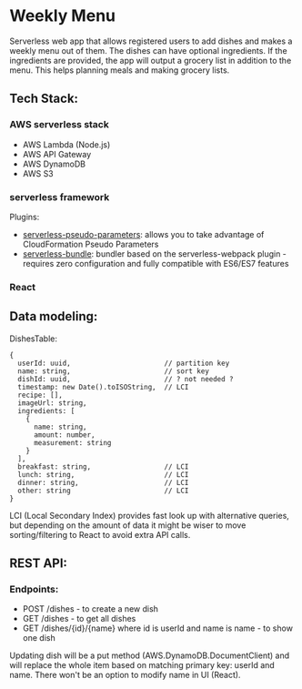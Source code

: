 # Weekly Menu

Serverless web app that allows registered users to add dishes and makes a weekly menu out of them. The dishes can have optional ingredients. If the ingredients are provided, the app will output a grocery list in addition to the menu. This helps planning meals and making grocery lists. 

## Tech Stack:
### AWS serverless stack
- AWS Lambda (Node.js)
- AWS API Gateway
- AWS DynamoDB
- AWS S3

### serverless framework
Plugins:
- [serverless-pseudo-parameters](https://www.npmjs.com/package/serverless-pseudo-parameters): allows you to take advantage of CloudFormation Pseudo Parameters
- [serverless-bundle](https://www.npmjs.com/package/serverless-bundle): bundler based on the serverless-webpack plugin - requires zero configuration and fully compatible with ES6/ES7 features

### React

## Data modeling:

DishesTable:
```
{
  userId: uuid,                       // partition key
  name: string,                       // sort key
  dishId: uuid,                       // ? not needed ?
  timestamp: new Date().toISOString,  // LCI
  recipe: [],
  imageUrl: string,
  ingredients: [
    {
      name: string,
      amount: number,
      measurement: string
    }
  ],
  breakfast: string,                  // LCI
  lunch: string,                      // LCI
  dinner: string,                     // LCI
  other: string                       // LCI
}
```
LCI (Local Secondary Index) provides fast look up with alternative queries, but depending on the amount of data it might be wiser to move sorting/filtering to React to avoid extra API calls.
  
## REST API:
### Endpoints:
- POST /dishes - to create a new dish
- GET /dishes - to get all dishes
- GET /dishes/{id}/{name} where id is userId and name is name - to show one dish

Updating dish will be a put method (AWS.DynamoDB.DocumentClient) and will replace the whole item based on matching primary key: userId and name. There won't be an option to modify name in UI (React).
